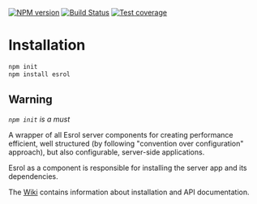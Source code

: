 [![NPM version][npm-image]][npm-url]
[![Build Status][travis-image]][travis-url]
[![Test coverage][coveralls-image]][coveralls-url]

# Installation

```sh
npm init
npm install esrol
```

## Warning
_`npm init` is a must_

A wrapper of all Esrol server components for creating performance efficient, well structured (by following "convention over configuration" approach), but also configurable, server-side applications.

Esrol as a component is responsible for installing the server app and its dependencies.


The [Wiki](https://github.com/esrol/esrol-server-app/wiki) contains information about installation and API documentation.

[npm-image]: https://badge.fury.io/js/esrol.svg
[npm-url]: https://npmjs.org/package/esrol
[travis-image]: https://travis-ci.org/esrol/esrol.svg?branch=master
[travis-url]: https://travis-ci.org/esrol/esrol
[coveralls-image]: https://coveralls.io/repos/esrol/esrol/badge.svg
[coveralls-url]: https://coveralls.io/r/esrol/esrol
